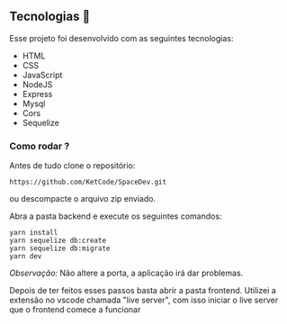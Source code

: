 ## Tecnologias 🚀

Esse projeto foi desenvolvido com as seguintes tecnologias:

- HTML
- CSS
- JavaScript
- NodeJS
- Express
- Mysql
- Cors
- Sequelize

### Como rodar ?

Antes de tudo clone o repositório: 

```
https://github.com/KetCode/SpaceDev.git
```

ou descompacte o arquivo zip enviado.

Abra a pasta backend e execute os seguintes comandos:

```
yarn install
yarn sequelize db:create
yarn sequelize db:migrate
yarn dev
```

_Observação:_ Não altere a porta, a aplicação irá dar problemas.

Depois de ter feitos esses passos basta abrir a pasta frontend. Utilizei a extensão no vscode chamada "live server", com isso iniciar o live server que o frontend comece a funcionar